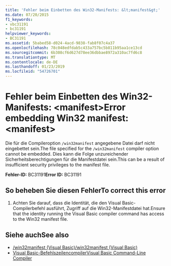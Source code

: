 ```yaml
---
title: 'Fehler beim Einbetten des Win32-Manifests: &lt;manifest&gt;'
ms.date: 07/20/2015
f1_keywords:
- vbc31191
- bc31191
helpviewer_keywords:
- BC31191
ms.assetid: 5babed58-d024-4acd-9838-fab8f07c4a37
ms.openlocfilehash: 78c048edfdab5c433a757bc5b811b95aa1ce13cd
ms.sourcegitcommit: 6b308cf6d627d78ee36dbbae8972a310ac7fd6c8
ms.translationtype: MT
ms.contentlocale: de-DE
ms.lasthandoff: 01/23/2019
ms.locfileid: "54726701"
---
```

# <a name="error-embedding-win32-manifest-ltmanifestgt"></a><span data-ttu-id="0c2f3-102">Fehler beim Einbetten des Win32-Manifests: &lt;manifest&gt;</span><span class="sxs-lookup"><span data-stu-id="0c2f3-102">Error embedding Win32 manifest: &lt;manifest&gt;</span></span>
<span data-ttu-id="0c2f3-103">Die für die Compileroption `/win32manifest` angegebene Datei darf nicht eingebettet sein.</span><span class="sxs-lookup"><span data-stu-id="0c2f3-103">The file specified for the `/win32manifest` compiler option cannot be embedded.</span></span> <span data-ttu-id="0c2f3-104">Dies kann die Folge unzureichender Sicherheitsberechtigungen für die Manifestdatei sein.</span><span class="sxs-lookup"><span data-stu-id="0c2f3-104">This can be a result of insufficient security privileges to the manifest file.</span></span>  
  
 <span data-ttu-id="0c2f3-105">**Fehler-ID:** BC31191</span><span class="sxs-lookup"><span data-stu-id="0c2f3-105">**Error ID:** BC31191</span></span>  
  
## <a name="to-correct-this-error"></a><span data-ttu-id="0c2f3-106">So beheben Sie diesen Fehler</span><span class="sxs-lookup"><span data-stu-id="0c2f3-106">To correct this error</span></span>  
  
1.  <span data-ttu-id="0c2f3-107">Achten Sie darauf, dass die Identität, die den Visual Basic-Compilerbefehl ausführt, Zugriff auf die Win32-Manifestdatei hat.</span><span class="sxs-lookup"><span data-stu-id="0c2f3-107">Ensure that the identity running the Visual Basic compiler command has access to the Win32 manifest file.</span></span>  
  
## <a name="see-also"></a><span data-ttu-id="0c2f3-108">Siehe auch</span><span class="sxs-lookup"><span data-stu-id="0c2f3-108">See also</span></span>
- [<span data-ttu-id="0c2f3-109">/win32manifest (Visual Basic)</span><span class="sxs-lookup"><span data-stu-id="0c2f3-109">/win32manifest (Visual Basic)</span></span>](../../visual-basic/reference/command-line-compiler/win32manifest.md)
- [<span data-ttu-id="0c2f3-110">Visual Basic-Befehlszeilencompiler</span><span class="sxs-lookup"><span data-stu-id="0c2f3-110">Visual Basic Command-Line Compiler</span></span>](../../visual-basic/reference/command-line-compiler/index.md)
